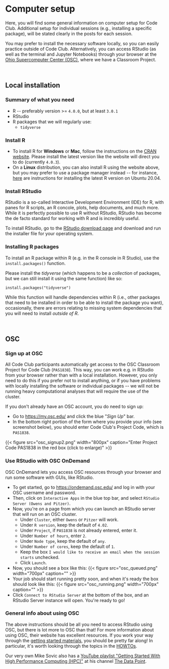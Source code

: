 
# Computer setup

Here, you will find some general information on computer setup for Code Club.
Additional setup for individual sessions (e.g., installing a specific package),
will be stated clearly in the posts for each session.

You may prefer to install the necessary software locally, so you can easily practice
outside of Code Club. Alternatively, you can access RStudio (as well as the terminal
and Jupyter Notebooks) through your browser at the [Ohio Supercomputer Center (OSC)](http://osc.edu),
where we have a Classroom Project. 

<br>

## Local installation

### Summary of what you need

- R -- preferably version >= `4.0.0`, but at least `3.0.1`
- RStudio
- R packages that we will regularly use:
  - `tidyverse`

### Install R

- To install R for **Windows** or **Mac**, follow the instructions on the [CRAN website](https://cran.r-project.org/).
  Please install the latest version like the website will direct you to do (currently `4.0.3`).
- On a **Linux** distribution, you can also install R using the website above, but you may prefer to use
  a package manager instead -- for instance, [here](https://linuxize.com/post/how-to-install-r-on-ubuntu-20-04/) are instructions
  for installing the latest R version on Ubuntu 20.04.

### Install RStudio

RStudio is a so-called Interactive Development Environment (IDE) for R,
with panes for R scripts, an R concole, plots, help documents, and much more.
While it is perfectly possible to use R without RStudio, RStudio has become
the de facto standard for working with R and is incredibly useful.

To install RStudio, go to the [RStudio download page](https://rstudio.com/products/rstudio/download/#download)
and download and run the installer file for your operating system. 


### Installing R packages

To install an R package within R (e.g. in the R console in R Studio),
use the `install.packages()` function.

Please install the *tidyverse* (which happens to be a *collection* of packages, but
we can still install it using the same function) like so:

`install.packages("tidyverse")`

While this function will handle dependencies
within R (i.e., other packages that need to be installed in order to be able to install the package you want),
occasionally, there are errors relating to missing system dependencies that you will need to install *outside of R*.

<br>

## OSC

### Sign up at OSC

All Code Club participants automatically get access to the OSC Classroom Project for Code Club (`PAS1838`).
This way, you can work e.g. in RStudio from your browser rather than with a local installation.
However, you only need to do this if you prefer not to install anything, or if you have problems
with locally installing the software or individual packages -- we will not be running heavy computational analyses that will require the use of the cluster.

If you don't already have an OSC account, you do need to sign up:
- Go to <https://my.osc.edu/> and click the blue "*Sign Up*" bar.
- In the bottom right portion of the form where you provide your info (see screenshot below),
  you should enter Code Club's Project Code, which is `PAS1838`.

{{< figure src="osc_signup2.png" width="800px" caption="Enter Project Code PAS1838 in the red box (click to enlarge)" >}}

### Use RStudio with OSC OnDemand

OSC OnDemand lets you access OSC resources through your browser and run some software with GUIs, like RStudio.
- To get started, go to <https://ondemand.osc.edu/> and log in with your OSC username and password.
- Then, click on `Interactive Apps` in the blue top bar, and select `RStudio Server (Owens and Pitzer)`.
- Now, you're on a page from which you can launch an RStudio server that will run on an OSC cluster.
  - Under `Cluster`, either `Owens` or `Pitzer` will work.
  - Under `R version`, keep the default of `4.02`.
  - Under `Project`, if `PAS1838` is not already entered, enter it.
  - Under `Number of hours`, enter `2`.
  - Under `Node type`, keep the default of `any`.
  - Under `Number of cores`, keep the default of `1`.
  - Keep the box `I would like to receive an email when the session starts` unchecked.
  - Click `Launch`.
- Now, you should see a box like this:
{{< figure src="osc_queued.png" width="700px" caption="" >}}
- Your job should start running pretty soon, and when it's ready the box should look like this: 
{{< figure src="osc_running.png" width="700px" caption="" >}}
- Click `Connect to RStudio Server` at the bottom of the box, and an RStudio Server instance will open. You're ready to go!

### General info about using OSC

The above instructions should be all you need to access RStudio using OSC,
but there is lot more to OSC than that! For more information about using OSC, their website has excellent resources.
If you work your way through the [getting started materials](https://www.osc.edu/resources/getting_started),
you should be pretty far along!
In particular, it's worth looking through the topics in the
[HOWTOs](https://www.osc.edu/resources/getting_started/howto).

Our very own Mike Sovic also has a [YouTube playlist "Getting Started With High Performance
Computing (HPC)"](https://www.youtube.com/playlist?list=PLxhIMi78eQeiJ0p7REEU5i7kJK3Vk2ek3)
at his channel [The Data Point](https://www.youtube.com/channel/UC2dB6jDTbqzlTM6edzfBSGQ). 

<br/> <br/> <br/> <br/>
